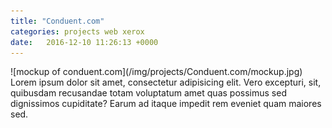 ```yaml
---
title: "Conduent.com"
categories: projects web xerox
date:   2016-12-10 11:26:13 +0000
---
```

<div class="full center" markdown="1">
![mockup of conduent.com](/img/projects/Conduent.com/mockup.jpg)
</div>
Lorem ipsum dolor sit amet, consectetur adipisicing elit. Vero excepturi, sit, quibusdam recusandae totam voluptatum amet quas possimus sed dignissimos cupiditate? Earum ad itaque impedit rem eveniet quam maiores sed.
